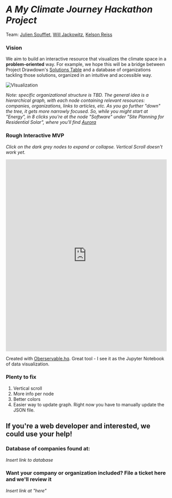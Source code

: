 # *A My Climate Journey Hackathon Project*
Team: [Julien Soufflet](https://www.linkedin.com/in/julien-soufflet/), [Will Jackowitz](https://www.linkedin.com/in/will-jackowitz-630b91186/), [Kelson Reiss](https://www.linkedin.com/in/kelson-reiss/)

### Vision
We aim to build an interactive resource that visualizes the climate space in a **problem-oriented** way. For example, we hope this will be a bridge between Project Drawdown's [Solutions Table](https://drawdown.org/solutions/table-of-solutions) and a database of organizations tackling those solutions, organized in an intuitive and accessible way.

![VIsualization](https://user-images.githubusercontent.com/24867764/102553714-28d17180-4078-11eb-994c-f7e118a09951.png)

*Note: specific organizational structure is TBD. The general idea is a hierarchical graph, with each node containing relevant resources: companies, organizations, links to articles, etc. As you go further "down" the tree, it gets more narrowly focused. So, while you might start at "Energy", in 8 clicks you're at the node "Software" under "Site Planning for Residential Solar", where you'll find [Aurora](https://www.aurorasolar.com/)*

### Rough Interactive MVP
*Click on the dark grey nodes to expand or collapse. Vertical Scroll doesn't work yet.*

<iframe width="100%" height="600" frameborder="0"
  src="https://observablehq.com/embed/@kelsonreiss/cleantech-market-map?cell=chart"></iframe>
  
Created with [Oberservable.hq](https://observablehq.com/@kelsonreiss/cleantech-market-map). Great tool - I see it as the Jupyter Notebook of data visualization.

### Plenty to fix
1. Vertical scroll 
2. More info per node
3. Better colors
4. Easier way to update graph. Right now you have to manually update the JSON file. 

## If you're a web developer and interested, we could use your help! 

### Database of companies found at:
*Insert link to database*


### Want your company or organization included? File a ticket here and we'll review it
*Insert link at "here"*


